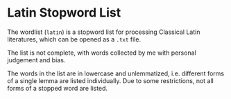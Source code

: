 # Latin Stopword List

The wordlist (`latin`) is a stopword list for processing Classical Latin literatures, which can be opened as a `.txt` file.

The list is not complete, with words collected by me with personal judgement and bias.

The words in the list are in lowercase and unlemmatized, i.e. different forms of a single lemma are listed individually. Due to some restrictions, not all forms of a stopped word are listed.

